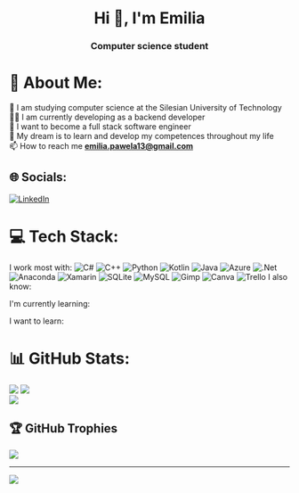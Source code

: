 <h1 align="center">Hi 👋, I'm Emilia</h1>
<h3 align="center">Computer science student</h3>

# 💫 About Me:
📝 I am studying computer science at the Silesian University of Technology<br>👨‍💻 I am currently developing as a backend developer<br>🔭 I want to become a full stack software engineer<br>🌱 My dream is to learn and develop my competences throughout my life <br>📫 How to reach me **emilia.pawela13@gmail.com**


## 🌐 Socials:
[![LinkedIn](https://img.shields.io/badge/LinkedIn-%230077B5.svg?logo=linkedin&logoColor=white)](https://www.linkedin.com/in/emilia-pawela-11b346277/) 

# 💻 Tech Stack:

I work most with:
![C#](https://img.shields.io/badge/c%23-%23239120.svg?style=for-the-badge&logo=csharp&logoColor=white) ![C++](https://img.shields.io/badge/c++-%2300599C.svg?style=for-the-badge&logo=c%2B%2B&logoColor=white) ![Python](https://img.shields.io/badge/python-3670A0?style=for-the-badge&logo=python&logoColor=ffdd54) ![Kotlin](https://img.shields.io/badge/kotlin-%237F52FF.svg?style=for-the-badge&logo=kotlin&logoColor=white) ![Java](https://img.shields.io/badge/java-%23ED8B00.svg?style=for-the-badge&logo=openjdk&logoColor=white) ![Azure](https://img.shields.io/badge/azure-%230072C6.svg?style=for-the-badge&logo=microsoftazure&logoColor=white) ![.Net](https://img.shields.io/badge/.NET-5C2D91?style=for-the-badge&logo=.net&logoColor=white) ![Anaconda](https://img.shields.io/badge/Anaconda-%2344A833.svg?style=for-the-badge&logo=anaconda&logoColor=white) ![Xamarin](https://img.shields.io/badge/Xamarin-3199DC?style=for-the-badge&logo=xamarin&logoColor=white) ![SQLite](https://img.shields.io/badge/sqlite-%2307405e.svg?style=for-the-badge&logo=sqlite&logoColor=white) ![MySQL](https://img.shields.io/badge/mysql-%2300000f.svg?style=for-the-badge&logo=mysql&logoColor=white) ![Gimp](https://img.shields.io/badge/Gimp-657D8B?style=for-the-badge&logo=gimp&logoColor=FFFFFF) ![Canva](https://img.shields.io/badge/Canva-%2300C4CC.svg?style=for-the-badge&logo=Canva&logoColor=white) ![Trello](https://img.shields.io/badge/Trello-%23026AA7.svg?style=for-the-badge&logo=Trello&logoColor=white)
I also know:

I'm currently learning:

I want to learn:

# 📊 GitHub Stats:
![](https://github-readme-stats.vercel.app/api/top-langs/?username=Incognito543210&theme=tokyonight&hide_border=false&include_all_commits=false&count_private=false&layout=compact)
![](https://github-readme-stats.vercel.app/api?username=Incognito543210&theme=tokyonight&hide_border=false&include_all_commits=false&count_private=false)<br/>
![](https://github-readme-streak-stats.herokuapp.com/?user=Incognito543210&theme=tokyonight&hide_border=false)<br/>
## 🏆 GitHub Trophies
![](https://github-profile-trophy.vercel.app/?username=Incognito543210&theme=tokyonight&no-frame=false&no-bg=false&margin-w=4)

---
[![](https://visitcount.itsvg.in/api?id=Incognito543210&icon=0&color=0)](https://visitcount.itsvg.in)

